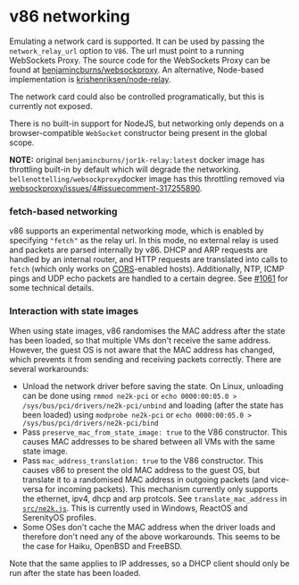 # v86 networking

Emulating a network card is supported. It can be used by passing the
`network_relay_url` option to `V86`. The url must point to a running
WebSockets Proxy. The source code for the WebSockets Proxy can be found at
[benjamincburns/websockproxy](https://github.com/benjamincburns/websockproxy).
An alternative, Node-based implementation is
[krishenriksen/node-relay](https://github.com/krishenriksen/node-relay).

The network card could also be controlled programatically, but this is
currently not exposed.

There is no built-in support for NodeJS, but networking only depends on a
browser-compatible `WebSocket` constructor being present in the global scope.

**NOTE:** original `benjamincburns/jor1k-relay:latest` docker image has
throttling built-in by default which will degrade the networking.
`bellenottelling/websockproxy`docker image has this throttling removed via
[websockproxy/issues/4#issuecomment-317255890](https://github.com/benjamincburns/websockproxy/issues/4#issuecomment-317255890).

### fetch-based networking

v86 supports an experimental networking mode, which is enabled by specifying
`"fetch"` as the relay url. In this mode, no external relay is used and packets
are parsed internally by v86. DHCP and ARP requests are handled by an internal
router, and HTTP requests are translated into calls to `fetch` (which only
works on [CORS](https://developer.mozilla.org/en-US/docs/Web/HTTP/CORS)-enabled
hosts). Additionally, NTP, ICMP pings and UDP echo packets are handled to a
certain degree. See [#1061](https://github.com/copy/v86/pull/1061) for some
technical details.

### Interaction with state images

When using state images, v86 randomises the MAC address after the state has
been loaded, so that multiple VMs don't receive the same address. However, the
guest OS is not aware that the MAC address has changed, which prevents it from
sending and receiving packets correctly. There are several workarounds:

- Unload the network driver before saving the state. On Linux, unloading can be
  done using `rmmod ne2k-pci` or `echo 0000:00:05.0 >
  /sys/bus/pci/drivers/ne2k-pci/unbind` and loading (after the state has been
  loaded) using `modprobe ne2k-pci` or `echo 0000:00:05.0 >
  /sys/bus/pci/drivers/ne2k-pci/bind`
- Pass `preserve_mac_from_state_image: true` to the V86 constructor. This
  causes MAC addresses to be shared between all VMs with the same state image.
- Pass `mac_address_translation: true` to the V86 constructor. This causes v86
  to present the old MAC address to the guest OS, but translate it to a
  randomised MAC address in outgoing packets (and vice-versa for incoming
  packets). This mechanism currently only supports the ethernet, ipv4, dhcp and
  arp protcols. See `translate_mac_address` in
  [`src/ne2k.js`](https://github.com/copy/v86/blob/master/src/ne2k.js). This is
  currently used in Windows, ReactOS and SerenityOS profiles.
- Some OSes don't cache the MAC address when the driver loads and therefore
  don't need any of the above workarounds. This seems to be the case for Haiku,
  OpenBSD and FreeBSD.

Note that the same applies to IP addresses, so a DHCP client should only be run
after the state has been loaded.
